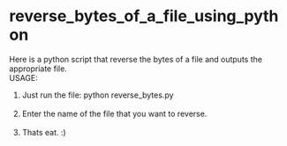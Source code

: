 # reverse_bytes_of_a_file_using_python
Here is a python script that reverse the bytes of a file and outputs the appropriate file.
<br />USAGE:<br />
  <ol>
  <li>Just run the file: python reverse_bytes.py </li><br />
  <li>Enter the name of the file that you want to reverse.</li><br />
  <li>Thats eat. :)</li><br />
  </ol>
